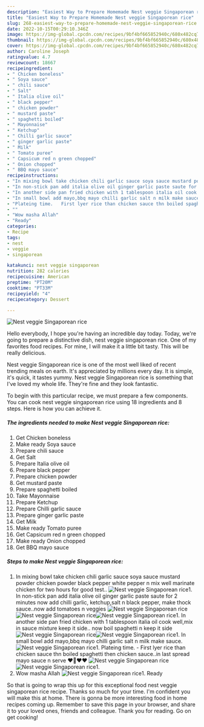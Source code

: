 ```yaml
---
description: "Easiest Way to Prepare Homemade Nest veggie Singaporean rice"
title: "Easiest Way to Prepare Homemade Nest veggie Singaporean rice"
slug: 268-easiest-way-to-prepare-homemade-nest-veggie-singaporean-rice
date: 2022-10-15T00:29:10.346Z
image: https://img-global.cpcdn.com/recipes/9bf4bf665852940c/680x482cq70/nest-veggie-singaporean-rice-recipe-main-photo.jpg
thumbnail: https://img-global.cpcdn.com/recipes/9bf4bf665852940c/680x482cq70/nest-veggie-singaporean-rice-recipe-main-photo.jpg
cover: https://img-global.cpcdn.com/recipes/9bf4bf665852940c/680x482cq70/nest-veggie-singaporean-rice-recipe-main-photo.jpg
author: Caroline Joseph
ratingvalue: 4.7
reviewcount: 18667
recipeingredient:
- " Chicken boneless"
- " Soya sauce"
- " chili sauce"
- " Salt"
- " Italia olive oil"
- " black pepper"
- " chicken powder"
- " mustard paste"
- " spaghetti boiled"
- " Mayonnaise"
- " Ketchup"
- " Chilli garlic sauce"
- " ginger garlic paste"
- " Milk"
- " Tomato puree"
- " Capsicum red n green chopped"
- " Onion chopped"
- " BBQ mayo sauce"
recipeinstructions:
- "In mixing bowl take chicken chili garlic sauce soya sauce mustard powder chicken powder black pepper white pepper n mix well marinate chicken for two hours for good test.."
- "In non-stick pan add italia olive oil ginger garlic paste saute for 2 minutes now add chilli garlic, ketchup,salt n black pepper, make thock sauce..now add tomatoes n veggies"
- "In another side pan fried chicken with 1 tablespoon italia oil cook well,mix in sauce mixture keep it side.. now boil spaghetti n keep it side"
- "In small bowl add mayo,bbq mayo chilli garlic salt n milk make sauce."
- "Plateing time.   First lyer rice than chicken sauce thn boiled spaghetti then chicken sauce..in last spread mayo sauce n serve ❤️🥰❤️❤️"
- ""
- "Wow masha Allah"
- "Ready"
categories:
- Recipe
tags:
- nest
- veggie
- singaporean

katakunci: nest veggie singaporean 
nutrition: 282 calories
recipecuisine: American
preptime: "PT20M"
cooktime: "PT33M"
recipeyield: "4"
recipecategory: Dessert

---
```



![Nest veggie Singaporean rice](https://img-global.cpcdn.com/recipes/9bf4bf665852940c/680x482cq70/nest-veggie-singaporean-rice-recipe-main-photo.jpg)

Hello everybody, I hope you're having an incredible day today. Today, we're going to prepare a distinctive dish, nest veggie singaporean rice. One of my favorites food recipes. For mine, I will make it a little bit tasty. This will be really delicious.



Nest veggie Singaporean rice is one of the most well liked of recent trending meals on earth. It's appreciated by millions every day. It is simple, it's quick, it tastes yummy. Nest veggie Singaporean rice is something that I've loved my whole life. They're fine and they look fantastic.


To begin with this particular recipe, we must prepare a few components. You can cook nest veggie singaporean rice using 18 ingredients and 8 steps. Here is how you can achieve it.

<!--inarticleads1-->

##### The ingredients needed to make Nest veggie Singaporean rice:

1. Get  Chicken boneless
1. Make ready  Soya sauce
1. Prepare  chili sauce
1. Get  Salt
1. Prepare  Italia olive oil
1. Prepare  black pepper
1. Prepare  chicken powder
1. Get  mustard paste
1. Prepare  spaghetti boiled
1. Take  Mayonnaise
1. Prepare  Ketchup
1. Prepare  Chilli garlic sauce
1. Prepare  ginger garlic paste
1. Get  Milk
1. Make ready  Tomato puree
1. Get  Capsicum red n green chopped
1. Make ready  Onion chopped
1. Get  BBQ mayo sauce




<!--inarticleads2-->

##### Steps to make Nest veggie Singaporean rice:

1. In mixing bowl take chicken chili garlic sauce soya sauce mustard powder chicken powder black pepper white pepper n mix well marinate chicken for two hours for good test..
<img src="//assets-global.cpcdn.com/assets/icons/button_play-2c75c40dde080a61004c1f40b05d8f140eaff45d7e9e6481dc71c63d2e7c4909.png" alt="Nest veggie Singaporean rice">1. In non-stick pan add italia olive oil ginger garlic paste saute for 2 minutes now add chilli garlic, ketchup,salt n black pepper, make thock sauce..now add tomatoes n veggies
<img src="//assets-global.cpcdn.com/assets/icons/button_play-2c75c40dde080a61004c1f40b05d8f140eaff45d7e9e6481dc71c63d2e7c4909.png" alt="Nest veggie Singaporean rice"><img src="//assets-global.cpcdn.com/assets/icons/button_play-2c75c40dde080a61004c1f40b05d8f140eaff45d7e9e6481dc71c63d2e7c4909.png" alt="Nest veggie Singaporean rice"><img src="//assets-global.cpcdn.com/assets/icons/button_play-2c75c40dde080a61004c1f40b05d8f140eaff45d7e9e6481dc71c63d2e7c4909.png" alt="Nest veggie Singaporean rice">1. In another side pan fried chicken with 1 tablespoon italia oil cook well,mix in sauce mixture keep it side.. now boil spaghetti n keep it side
<img src="//assets-global.cpcdn.com/assets/icons/button_play-2c75c40dde080a61004c1f40b05d8f140eaff45d7e9e6481dc71c63d2e7c4909.png" alt="Nest veggie Singaporean rice"><img src="//assets-global.cpcdn.com/assets/icons/button_play-2c75c40dde080a61004c1f40b05d8f140eaff45d7e9e6481dc71c63d2e7c4909.png" alt="Nest veggie Singaporean rice">1. In small bowl add mayo,bbq mayo chilli garlic salt n milk make sauce.
<img src="//assets-global.cpcdn.com/assets/icons/button_play-2c75c40dde080a61004c1f40b05d8f140eaff45d7e9e6481dc71c63d2e7c4909.png" alt="Nest veggie Singaporean rice">1. Plateing time.  -  First lyer rice than chicken sauce thn boiled spaghetti then chicken sauce..in last spread mayo sauce n serve ❤️🥰❤️❤️
<img src="//assets-global.cpcdn.com/assets/icons/button_play-2c75c40dde080a61004c1f40b05d8f140eaff45d7e9e6481dc71c63d2e7c4909.png" alt="Nest veggie Singaporean rice"><img src="//assets-global.cpcdn.com/assets/icons/button_play-2c75c40dde080a61004c1f40b05d8f140eaff45d7e9e6481dc71c63d2e7c4909.png" alt="Nest veggie Singaporean rice">1. 
1. Wow masha Allah
<img src="//assets-global.cpcdn.com/assets/icons/button_play-2c75c40dde080a61004c1f40b05d8f140eaff45d7e9e6481dc71c63d2e7c4909.png" alt="Nest veggie Singaporean rice">1. Ready




So that is going to wrap this up for this exceptional food nest veggie singaporean rice recipe. Thanks so much for your time. I'm confident you will make this at home. There is gonna be more interesting food in home recipes coming up. Remember to save this page in your browser, and share it to your loved ones, friends and colleague. Thank you for reading. Go on get cooking!
